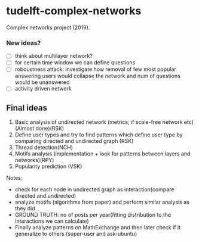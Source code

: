 # tudelft-complex-networks #
Complex networks project (2019).

### New ideas? ###
- [ ] think about multilayer network? 
- [ ] for certain time window we can define questions
- [ ] roboustness attack: investigate how removal of few most popular answering users would collapse the network
and num of questions would be unanswered
- [ ] activity driven network 

## Final ideas ##
1. Basic analysis of undirected network (metrics, if scale-free network etc)(Almost done)(RSK)
2. Define user types and try to find patterns which define user type by comparing directed and undirected graph (RSK)
3. Thread detection(NCH)
4. Motifs analysis (implementation + look for patterns between layers and networks)(RPY)
5. Popularity prediction (VSK)

Notes: 
- check for each node in undirected graph as interaction(compare directed and undirected)
- analyze motifs (algorithms from paper) and perform similar analysis as they did
- GROUND TRUTH: no of posts per year(fitting distribution to the interactions we can calculate)
- Finally analyze patterns on MathExchange and then later check if it generalize to others (super-user and ask-ubuntu)

